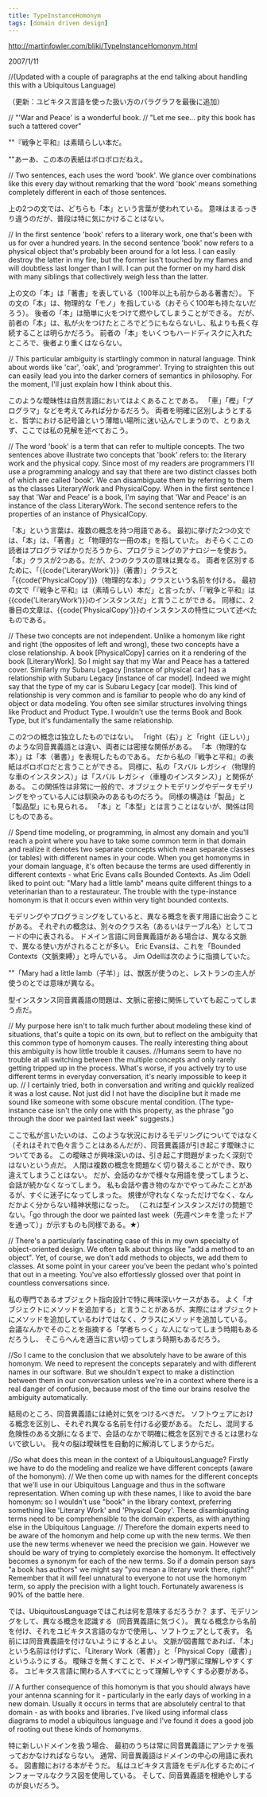 ```yaml
---
title: TypeInstanceHomonym
tags: [domain driven design]
---
```


http://martinfowler.com/bliki/TypeInstanceHomonym.html

2007/1/11

//(Updated with a couple of paragraphs at the end talking about handling this with a Ubiquitous Language)

（更新：ユビキタス言語を使った扱い方のパラグラフを最後に追加）

//    "'War and Peace' is a wonderful book.
//    "Let me see... pity this book has such a tattered cover"

""『戦争と平和』は素晴らしい本だ。

""あーあ、この本の表紙はボロボロだねえ。

// Two sentences, each uses the word 'book'. We glance over combinations like this every day without remarking that the word 'book' means something completely different in each of those sentences.

上の2つの文では、どちらも「本」という言葉が使われている。
意味はまるっきり違うのだが、普段は特に気にかけることはない。

// In the first sentence 'book' refers to a literary work, one that's been with us for over a hundred years. In the second sentence 'book' now refers to a physical object that's probably been around for a lot less. I can easily destroy the latter in my fire, but the former isn't touched by my flames and will doubtless last longer than I will. I can put the former on my hard disk with many siblings that collectively weigh less than the latter.

上の文の「本」は「著書」を表している（100年以上も前からある著書だ）。
下の文の「本」は、物理的な「モノ」を指している（おそらく100年も持たないだろう）。
後者の「本」は簡単に火をつけて燃やしてしまうことができる。
だが、前者の「本」は、私が火をつけたところでどうにもならないし、私よりも長く存続することは明らかだろう。
前者の「本」をいくつもハードディスクに入れたところで、後者より重くはならない。

// This particular ambiguity is startlingly common in natural language. Think about words like 'car', 'oak', and 'programmer'. Trying to straighten this out can easily lead you into the darker corners of semantics in philosophy. For the moment, I'll just explain how I think about this.

このような曖昧性は自然言語においてはよくあることである。
「車」「樫」「プログラマ」などを考えてみれば分かるだろう。
両者を明確に区別しようとすると、哲学における記号論という薄暗い場所に迷い込んでしまうので、とりあえず、ここでは私の見解を述べておこう。

// The word 'book' is a term that can refer to multiple concepts. The two sentences above illustrate two concepts that 'book' refers to: the literary work and the physical copy. Since most of my readers are programmers I'll use a programming analogy and say that there are two distinct classes both of which are called 'book'. We can disambiguate them by referring to them as the classes LiteraryWork and PhysicalCopy. When in the first sentence I say that 'War and Peace' is a book, I'm saying that 'War and Peace' is an instance of the class LiteraryWork. The second sentence refers to the properties of an instance of PhysicalCopy.

「本」という言葉は、複数の概念を持つ用語である。
最初に挙げた2つの文では、「本」は、「著書」と「物理的な一冊の本」を指していた。
おそらくここの読者はプログラマばかりだろうから、プログラミングのアナロジーを使おう。
「本」クラスが2つある。だが、2つのクラスの意味は異なる。
両者を区別するために、「{{code('LiteraryWork')}}（著書）」クラスと「{{code('PhysicalCopy')}}（物理的な本）」クラスという名前を付ける。
最初の文で「『戦争と平和』は（素晴らしい）本だ」と言ったが、「『戦争と平和』は{{code('LiteraryWork')}}のインスタンスだ」と言うことができる。
同様に、2番目の文章は、{{code('PhysicalCopy')}}のインスタンスの特性について述べたものである。

// These two concepts are not independent. Unlike a homonym like right and right (the opposites of left and wrong), these two concepts have a close relationship. A book [PhysicalCopy] carries on it a rendering of the book [LiteraryWork]. So I might say that my War and Peace has a tattered cover. Similarly my Subaru Legacy [instance of physical car] has a relationship with Subaru Legacy [instance of car model]. Indeed we might say that the type of my car is Subaru Legacy [car model]. This kind of relationship is very common and is familiar to people who do any kind of object or data modeling. You often see similar structures involving things like Product and Product Type. I wouldn't use the terms Book and Book Type, but it's fundamentally the same relationship.

この2つの概念は独立したものではない。
「right（右）」と「right（正しい）」のような同音異義語とは違い、両者には密接な関係がある。
「本（物理的な本）」は「本（著書）」を表現したものである。
だから私の『戦争と平和』の表紙はボロボロだと言うことができる。
同様に、私の「スバル レガシィ（物理的な車のインスタンス）」は「スバル レガシィ（車種のインスタンス）」と関係がある。
この関係性は非常に一般的で、オブジェクトモデリングやデータモデリングをやっている人には馴染みのあるものだろう。
同様の構造は「製品」と「製品型」にも見られる。
「本」と「本型」とは言うことはないが、関係は同じものである。

// Spend time modeling, or programming, in almost any domain and you'll reach a point where you have to take some common term in that domain and realize it denotes two separate concepts which mean separate classes (or tables) with different names in your code. When you get homonyms in your domain language, it's often because the terms are used differently in different contexts - what Eric Evans calls Bounded Contexts. As Jim Odell liked to point out: "Mary had a little lamb" means quite different things to a veterinarian than to a restaurateur. The trouble with the type-instance homonym is that it occurs even within very tight bounded contexts.

モデリングやプログラミングをしていると、異なる概念を表す用語に出会うことがある。
それぞれの概念は、別々のクラス名（あるいはテーブル名）としてコードの中に表される。
ドメイン言語に同音異義語がある場合は、異なる文脈で、異なる使い方がされることが多い。
Eric Evansは、これを「Bounded Contexts（文脈束縛）」と呼んでいる。
Jim Odellは次のように指摘していた。

""「Mary had a little lamb（子羊）」は、獣医が使うのと、レストランの主人が使うのとでは意味が異なる。

型インスタンス同音異義語の問題は、文脈に密接に関係していても起こってしまう点だ。

// My purpose here isn't to talk much further about modeling these kind of situations, that's quite a topic on its own, but to reflect on the ambiguity that this common type of homonym causes. The really interesting thing about this ambiguity is how little trouble it causes. 
//Humans seem to have no trouble at all switching between the multiple concepts and only rarely getting tripped up in the process. What's worse, if you actively try to use different terms in everyday conversation, it's nearly impossible to keep it up. 
// I certainly tried, both in conversation and writing and quickly realized it was a lost cause. Not just did I not have the discipline but it made me sound like someone with some obscure mental condition. (The type-instance case isn't the only one with this property, as the phrase "go through the door we painted last week" suggests.)

ここで私が言いたいのは、このような状況におけるモデリングについてではなく（それはそれで色々言うことはあるんだが）、同音異義語が引き起こす曖昧さについてである。
この曖昧さが興味深いのは、引き起こす問題がまったく深刻ではないという点だ。
人間は複数の概念を問題なく切り替えることができ、取り違えてしまうことはない。
だが、会話のなかで様々な用語を使ってしまうと、会話が続かなくなってしまう。
私も会話や書き物のなかでやってみたことがあるが、すぐに迷子になってしまった。
規律が守れなくなっただけでなく、なんだかよく分からない精神状態になった。
（これは型インスタンスだけの問題でない。「go through the door we painted last week（先週ペンキを塗ったドアを通って）」が示すものも同様である。★）

// There's a particularly fascinating case of this in my own specialty of object-oriented design. We often talk about things like "add a method to an object". Yet, of course, we don't add methods to objects, we add them to classes. At some point in your career you've been the pedant who's pointed that out in a meeting. You've also effortlessly glossed over that point in countless conversations since.

私の専門であるオブジェクト指向設計で特に興味深いケースがある。
よく「オブジェクトにメソッドを追加する」と言うことがあるが、実際にはオブジェクトにメソッドを追加しているわけではなく、クラスにメソッドを追加している。
会議なんかでそのことを指摘する「学者ちっく」な人になってしまう時期もあるだろうし、
そこらへんを適当に言い切ってしまう時期もあるだろう。

//So I came to the conclusion that we absolutely have to be aware of this homonym. We need to represent the concepts separately and with different names in our software. But we shouldn't expect to make a distinction between them in our conversation unless we're in a context where there is a real danger of confusion, because most of the time our brains resolve the ambiguity automatically.

結局のところ、同音異義語には絶対に気をつけるべきだ。
ソフトウェアにおける概念を区別し、それぞれ異なる名前を付ける必要がある。
ただし、混同する危険性のある文脈になるまで、会話のなかで明確に概念を区別できるとは思わないで欲しい。
我々の脳は曖昧性を自動的に解消してしまうからだ。

//So what does this mean in the context of a UbiquitousLanguage? Firstly we have to do the modeling and realize we have different concepts (aware of the homonym). 
// We then come up with names for the different concepts that we'll use in our Ubiquitous Language and thus in the software representation. When coming up with these names, I like to avoid the bare homonym: so I wouldn't use "book" in the library context, preferring something like 'Literary Work' and 'Physical Copy'. These disambiguating terms need to be comprehensible to the domain experts, as with anything else in the Ubiquitous Language.
// Therefore the domain experts need to be aware of the homonym and help come up with the new terms. We then use the new terms whenever we need the precision we gain. However we should be wary of trying to completely exorcise the homonym. It effectively becomes a synonym for each of the new terms. So if a domain person says "a book has authors" we might say "you mean a literary work there, right?" Remember that it will feel unnatural to everyone to not use the homonym term, so apply the precision with a light touch. Fortunately awareness is 90% of the battle here.

では、UbiquitousLanguageではこれは何を意味するだろうか？
まず、モデリングをして、異なる概念を認識する（同音異義語に気づく）。
異なる概念から名前を付け、それをユビキタス言語のなかで使用し、ソフトウェアとして表す。
名前には同音異義語を付けないようにするとよい。
文脈が図書館であれば、「本」という名前は付けずに、「Literary Work（著書）」と「Physical Copy（蔵書）」というふうにする。
曖昧さを無くすことで、ドメイン専門家に理解しやすくする。
ユビキタス言語に関わる人すべてにとって理解しやすくする必要がある。

// A further consequence of this homonym is that you should always have your antenna scanning for it - particularly in the early days of working in a new domain. Usually it occurs in terms that are absolutely central to that domain - as with books and libraries. I've liked using informal class diagrams to model a ubiquitous language and I've found it does a good job of rooting out these kinds of homonyms.

特に新しいドメインを扱う場合、
最初のうちは常に同音異義語にアンテナを張っておかなければならない。
通常、同音異義語はドメインの中心の用語に表れる。
図書館における本がそうだ。
私はユビキタス言語をモデル化するためにインフォーマルなクラス図を使用している。
そして、同音異義語を根絶やしするのが良いだろう。
